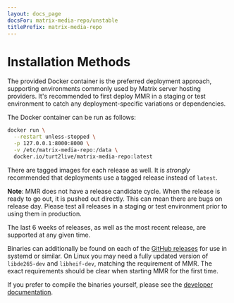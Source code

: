 ```yaml
---
layout: docs_page
docsFor: matrix-media-repo/unstable
titlePrefix: matrix-media-repo
---
```


# Installation Methods

The provided Docker container is the preferred deployment approach, supporting environments commonly
used by Matrix server hosting providers. It's recommended to first deploy MMR in a staging or test
environment to catch any deployment-specific variations or dependencies.

The Docker container can be run as follows:

```bash
docker run \
  --restart unless-stopped \
  -p 127.0.0.1:8000:8000 \
  -v /etc/matrix-media-repo:/data \
  docker.io/turt2live/matrix-media-repo:latest
```

There are tagged images for each release as well. It is *strongly* recommended that deployments use
a tagged release instead of `latest`.

**Note**: MMR does not have a release candidate cycle. When the release is ready to go out, it is
pushed out directly. This can mean there are bugs on release day. Please test all releases in a staging
or test environment prior to using them in production.

The last 6 weeks of releases, as well as the most recent release, are supported at any given time.

Binaries can additionally be found on each of the [GitHub releases](https://github.com/t2bot/matrix-media-repo/releases)
for use in systemd or similar. On Linux you may need a fully updated version of `libde265-dev` and
`libheif-dev`, matching the requirement of MMR. The exact requirements should be clear when starting
MMR for the first time.

If you prefer to compile the binaries yourself, please see the [developer documentation](../../developers).
